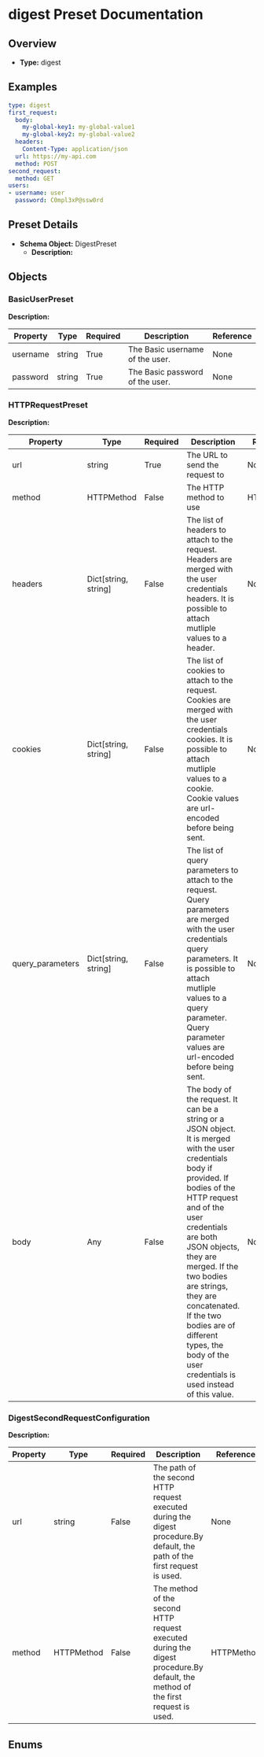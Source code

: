 
# digest Preset Documentation

## Overview
- **Type:** digest

## Examples

```yaml
type: digest
first_request:
  body:
    my-global-key1: my-global-value1
    my-global-key2: my-global-value2
  headers:
    Content-Type: application/json
  url: https://my-api.com
  method: POST
second_request:
  method: GET
users:
- username: user
  password: C0mpl3xP@ssw0rd

```


## Preset Details
- **Schema Object:** DigestPreset
  - **Description:** 

## Objects

### BasicUserPreset
**Description:** 

| Property | Type | Required | Description | Reference |
|----------|------|----------|-------------|-----------|
| username | string | True | The Basic username of the user. | None |
| password | string | True | The Basic password of the user. | None |


### HTTPRequestPreset
**Description:** 

| Property | Type | Required | Description | Reference |
|----------|------|----------|-------------|-----------|
| url | string | True | The URL to send the request to | None |
| method | HTTPMethod | False | The HTTP method to use | HTTPMethod |
| headers | Dict[string, string] | False | The list of headers to attach to the request. Headers are merged with the user credentials headers. It is possible to attach mutliple values to a header. | None |
| cookies | Dict[string, string] | False | The list of cookies to attach to the request. Cookies are merged with the user credentials cookies. It is possible to attach mutliple values to a cookie. Cookie values are url-encoded before being sent. | None |
| query_parameters | Dict[string, string] | False | The list of query parameters to attach to the request. Query parameters are merged with the user credentials query parameters. It is possible to attach mutliple values to a query parameter. Query parameter values are url-encoded before being sent. | None |
| body | Any | False | The body of the request. It can be a string or a JSON object. It is merged with the user credentials body if provided. If bodies of the HTTP request and of the user credentials are both JSON objects, they are merged. If the two bodies are strings, they are concatenated. If the two bodies are of different types, the body of the user credentials is used instead of this value. | None |


### DigestSecondRequestConfiguration
**Description:** 

| Property | Type | Required | Description | Reference |
|----------|------|----------|-------------|-----------|
| url | string | False | The path of the second HTTP request executed during the digest procedure.By default, the path of the first request is used. | None |
| method | HTTPMethod | False | The method of the second HTTP request executed during the digest procedure.By default, the method of the first request is used. | HTTPMethod |



## Enums
